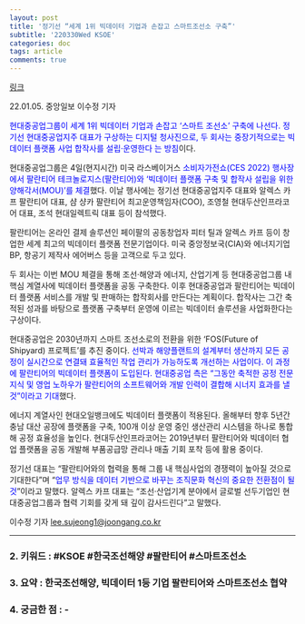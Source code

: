 ```yaml
---
layout: post
title: '정기선 “세계 1위 빅데이터 기업과 손잡고 스마트조선소 구축”'
subtitle: '220330Wed KSOE'
categories: doc
tags: article
comments: true
---
```


[링크](https://www.joongang.co.kr/article/25038321#home)

22.01.05. 중앙일보 이수정 기자 

<span style="color:blue">현대중공업그룹이 세계 1위 빅데이터 기업과 손잡고 ‘스마트 조선소’ 구축에 나선다. 정기선 현대중공업지주 대표가 구상하는 디지털 청사진으로, 두 회사는 중장기적으로는 빅데이터 플랫폼 사업 합작사를 설립·운영한다 는 방침</span>이다.

현대중공업그룹은 4일(현지시간) 미국 라스베이거스 <span style="color:blue">소비자가전쇼(CES 2022) 행사장에서 팔란티어 테크놀로지스(팔란티어)와 ‘빅데이터 플랫폼 구축 및 합작사 설립을 위한 양해각서(MOU)’를 체결</span>했다. 이날 행사에는 정기선 현대중공업지주 대표와 알렉스 카프 팔란티어 대표, 샴 샹카 팔란티어 최고운영책임자(COO), 조영철 현대두산인프라코어 대표, 조석 현대일렉트릭 대표 등이 참석했다.

팔란티어는 온라인 결제 솔루션인 페이팔의 공동창업자 피터 틸과 알렉스 카프 등이 창업한 세계 최고의 빅데이터 플랫폼 전문기업이다. 미국 중앙정보국(CIA)와 에너지기업 BP, 항공기 제작사 에어버스 등을 고객으로 두고 있다.

두 회사는 이번 MOU 체결을 통해 조선·해양과 에너지, 산업기계 등 현대중공업그룹 내 핵심 계열사에 빅데이터 플랫폼을 공동 구축한다. 이후 현대중공업과 팔란티어는 빅데이터 플랫폼 서비스를 개발 및 판매하는 합작회사를 만든다는 계획이다. 합작사는 그간 축적된 성과를 바탕으로 플랫폼 구축부터 운영에 이르는 빅데이터 솔루션을 사업화한다는 구상이다.

현대중공업은 2030년까지 스마트 조선소로의 전환을 위한 ‘FOS(Future of Shipyard) 프로젝트’를 추진 중이다. <span style="color:blue">선박과 해양플랜트의 설계부터 생산까지 모든 공정이 실시간으로 연결돼 효율적인 작업 관리가 가능하도록 개선하는 사업이다. 이 과정에 팔란티어의 빅데이터 플랫폼이 도입된다. 현대중공업 측은 “그동안 축적한 공정 전문지식 및 영업 노하우가 팔란티어의 소프트웨어와 개발 인력이 결합해 시너지 효과를 낼 것”이라고 기대</span>했다.

에너지 계열사인 현대오일뱅크에도 빅데이터 플랫폼이 적용된다. 올해부터 향후 5년간 충남 대산 공장에 플랫폼을 구축, 100개 이상 운영 중인 생산관리 시스템을 하나로 통합해 공정 효율성을 높인다. 현대두산인프라코어는 2019년부터 팔란티어와 빅데이터 협업 플랫폼을 공동 개발해 부품공급망 관리나 매출 기회 포착 등에 활용 중이다.

정기선 대표는 “팔란티어와의 협력을 통해 그룹 내 핵심사업의 경쟁력이 높아질 것으로 기대한다”며 “<span style="color:blue">업무 방식을 데이터 기반으로 바꾸는 조직문화 혁신의 중요한 전환점이 될 것</span>”이라고 말했다. 알렉스 카프 대표는 “조선·산업기계 분야에서 글로벌 선두기업인 현대중공업그룹과 협력 기회를 갖게 돼 깊이 감사드린다”고 말했다.

이수정 기자 lee.sujeong1@joongang.co.kr

* * *

### 2. 키워드 : \#KSOE \#한국조선해양 \#팔란티어 \#스마트조선소
### 3. 요약 : 한국조선해양, 빅데이터 1등 기업 팔란티어와 스마트조선소 협약
### 4. 궁금한 점 : -